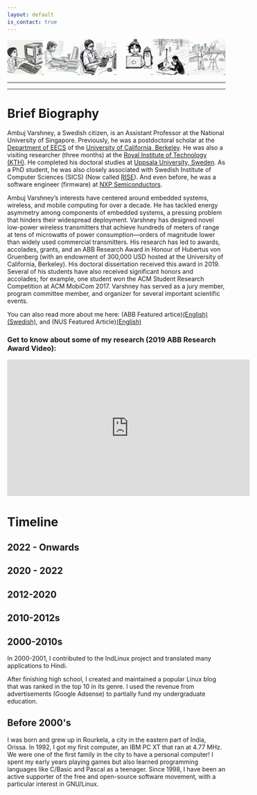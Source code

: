 ```yaml
---
layout: default
is_contact: true
---
```

![Image for the course](background_banner.jpg)  

----
****


# Brief Biography

Ambuj Varshney, a Swedish citizen, is an Assistant Professor at the  National University of Singapore. Previously, he was a postdoctoral scholar at the [Department of EECS](https://eecs.berkeley.edu/) of the [University of California, Berkeley](https://www.berkeley.edu/). He was also a visiting researcher (three months) at the [Royal Institute of Technology (KTH)](https://kth.se). He completed his doctoral studies at [Uppsala University, Sweden](https://www.uu.se/en). As a PhD student, he was also closely associated with Swedish Institute of Computer Sciences (SICS) (Now called [RISE](http://ri.se)). And even before, he was a software engineer (firmware) at [NXP Semiconductors](https://www.nxp.com/). 

Ambuj Varshney’s interests have centered around embedded systems, wireless, and mobile computing for over a decade. He has tackled energy asymmetry among components of embedded systems, a pressing problem that hinders their widespread deployment. Varshney has designed novel low-power wireless transmitters that achieve hundreds of meters of range at tens of microwatts of power consumption—orders of magnitude lower than widely used commercial transmitters. His research has led to awards, accolades, grants, and an ABB Research Award in Honour of Hubertus von Gruenberg (with an endowment of 300,000 USD hosted at the University of California, Berkeley). His doctoral dissertation received this award in 2019. Several of his students have also received significant honors and accolades; for example, one student won the ACM Student Research Competition at ACM MobiCom 2017. Varshney has served as a jury member, program committee member, and organizer for several important scientific events.

You can also read more about me here: (ABB Featured artice)[(English)](https://new.abb.com/hvg-award/winner-announcement-2019/the-awardee)[(Swedish)](https://new.abb.com/news/sv/detail/46349/jag-alskar-att-designa-system-som-gor-verklig-skillnad), and (NUS Featured Article)[(English)](https://www.comp.nus.edu.sg/news/features/2023-making-iot-devices-ambujvarshney/)


### Get to know about some of my research (2019 ABB Research Award Video): 

<div class="video-container">
<iframe width="560" height="315" src="https://www.youtube.com/embed/hRp3xAtnIuU" title="YouTube video player" frameborder="0" allow="accelerometer; autoplay; clipboard-write; encrypted-media; gyroscope; picture-in-picture" allowfullscreen></iframe>
</div>


# Timeline 

## 2022 - Onwards

## 2020 - 2022

## 2012-2020

## 2010-2012s

## 2000-2010s

In 2000-2001, I contributed to the IndLinux project and translated many applications to Hindi. 

After finishing high school, I created and maintained a popular Linux blog that was ranked in the top 10 in its genre. I used the revenue from advertisements (Google Adsense)  to partially fund my undergraduate education.  

## Before 2000's

I was born and grew up in Rourkela, a city in the eastern part of India, Orissa. In 1992, I got my first computer, an IBM PC XT that ran at 4.77 MHz. We were one of the first family in the city to have a personal computer! I spent my early years playing games but also learned programming languages like C/Basic and Pascal as a teenager. Since 1998, I have been an active supporter of the free and open-source software movement, with a particular interest in GNU/Linux.




